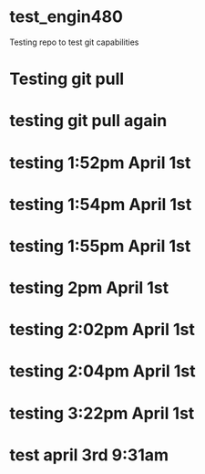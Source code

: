 # test_engin480
Testing repo to test git capabilities
# Testing git pull

# testing git pull again

# testing 1:52pm April 1st
# testing 1:54pm April 1st
# testing 1:55pm April 1st
# testing 2pm April 1st
# testing 2:02pm April 1st
# testing 2:04pm April 1st
# testing 3:22pm April 1st

# test april 3rd 9:31am
